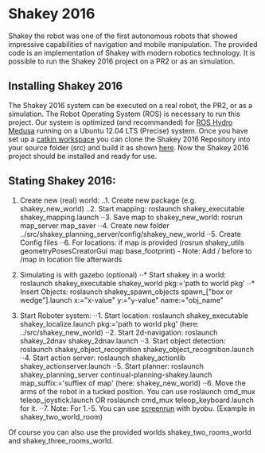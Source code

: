 # Shakey 2016
Shakey the robot was one of the first autonomous robots that showed impressive capabilities of navigation and mobile manipulation. The provided code is an implementation of Shakey with modern robotics technology. It is possible to run the Shakey 2016 project on a PR2 or as an simulation. 

## Installing Shakey 2016
The Shakey 2016 system can be executed on a real robot, the PR2, or as a simulation. The Robot Operating System (ROS) is necessary to run this project. Our system is optimized (and recommanded) for [ROS Hydro Medusa](http://wiki.ros.org/hydro/Installation/Ubuntu) running on a Ubuntu 12.04 LTS (Precise) system. Once you have set up a [catkin workspace](http://wiki.ros.org/ROS/Tutorials/InstallingandConfiguringROSEnvironment) you can clone the Shakey 2016 Repository into your source folder (src) and build it as shown [here](http://wiki.ros.org/ROS/Tutorials/InstallingandConfiguringROSEnvironment). Now the Shakey 2016 project should be installed and ready for use.


## Stating Shakey 2016:
1. Create new (real) world:
..1. Create new package (e.g. shakey_new_world)
..2. Start mapping: roslaunch shakey_executable shakey_mapping.launch
⋅⋅3. Save map to shakey_new_world: rosrun map_server map_saver
⋅⋅4. Create new folder ../src/shakey_planning_server/config/shakey_new_world
⋅⋅5. Create Config files 
⋅⋅6. For locations: if map is provided (rosrun shakey_utils geometryPosesCreatorGui map base_footprint) - Note: Add / before to /map in location file afterwards

2. Simulating is with gazebo (optional)
⋅⋅* Start shakey in a world: roslaunch shakey_executable shakey_world pkg:='path to world pkg'
⋅⋅* Insert Objects: roslaunch shakey_spawn_objects spawn_["box or wedge"].launch x:="x-value" y:="y-value" name:="obj_name"

3. Start Roboter system:
⋅⋅1. Start location: roslaunch shakey_executable shakey_localize.launch pkg:='path to world pkg' (here: ../src/shakey_new_world)
⋅⋅2. Start 2d-navigation: roslaunch shakey_2dnav shakey_2dnav.launch
⋅⋅3. Start object detection: roslaunch shakey_object_recognition shakey_object_recognition.launch
⋅⋅4. Start action server: roslaunch shakey_actionlib shakey_actionserver.launch
⋅⋅5. Start planner: roslaunch shakey_planning_server continual-planning-shakey.launch map_suffix:='suffiex of map' (here: shakey_new_world)
⋅⋅6. Move the arms of the robot in a tucked position. You can use roslaunch cmd_mux teleop_joystick.launch OR roslaunch cmd_mux teleop_keyboard.launch for it.
⋅⋅7. Note: For 1.-5. You can use [screenrun](http://wiki.ros.org/screenrun) with byobu. (Example in shakey_two_world_room)

Of course you can also use the provided worlds shakey_two_rooms_world and shakey_three_rooms_world.


